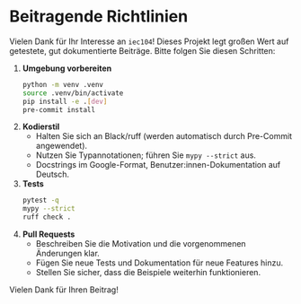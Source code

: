 # Beitragende Richtlinien

Vielen Dank für Ihr Interesse an `iec104`! Dieses Projekt legt großen Wert auf getestete, gut dokumentierte Beiträge. Bitte folgen Sie diesen Schritten:

1. **Umgebung vorbereiten**
   ```bash
   python -m venv .venv
   source .venv/bin/activate
   pip install -e .[dev]
   pre-commit install
   ```
2. **Kodierstil**
   - Halten Sie sich an Black/ruff (werden automatisch durch Pre-Commit angewendet).
   - Nutzen Sie Typannotationen; führen Sie `mypy --strict` aus.
   - Docstrings im Google-Format, Benutzer:innen-Dokumentation auf Deutsch.
3. **Tests**
   ```bash
   pytest -q
   mypy --strict
   ruff check .
   ```
4. **Pull Requests**
   - Beschreiben Sie die Motivation und die vorgenommenen Änderungen klar.
   - Fügen Sie neue Tests und Dokumentation für neue Features hinzu.
   - Stellen Sie sicher, dass die Beispiele weiterhin funktionieren.

Vielen Dank für Ihren Beitrag!

